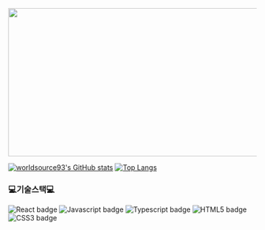<a href="https://github.com/devxb/gitanimals">
<img
  src="https://render.gitanimals.org/farms/worldsource93"
  width="600"
  height="300"
/>
</a>

[![worldsource93's GitHub stats](https://github-readme-stats.vercel.app/api?username=worldsource93&show_icons=true&theme=dracula)](https://github.com/anuraghazra/github-readme-stats)
[![Top Langs](https://github-readme-stats.vercel.app/api/top-langs/?username=worldsource93&layout=compact&langs_count=8&theme=white)](https://github.com/worldsource93?tab=repositories&q=&type=&language=javascript&sort=)
<br />

### 💻기술스택💻

<div>
  <img src="https://img.shields.io/badge/React-61DAFB?style=flat-square&logo=React&logoColor=white" alt="React badge" />
  <img src="https://img.shields.io/badge/Javascript-yellow?style=flat-square&logo=JavaScript&logoColor=white" alt="Javascript badge" />
    <img src="https://img.shields.io/badge/Typescript-3178C6?style=flat-square&logo=Typescript&logoColor=white" alt="Typescript badge" />
  <img src="https://img.shields.io/badge/HTML5-E34F26?style=flat-square&logo=HTML5&logoColor=white" alt="HTML5 badge" />
  <img src="https://img.shields.io/badge/CSS3-037ef3?style=flat-square&logo=CSS3&logoColor=white" alt="CSS3 badge" />
<!--   <img src="https://img.shields.io/badge/Node.js-339933?style=flat-square&logo=Java&logoColor=white" alt="Node.js badge" /> -->
<!--   <img src="https://img.shields.io/badge/Java-007396?style=flat-square&logo=Java&logoColor=white" alt="Java badge" /> -->
  <br/>
<!--   <img src="https://img.shields.io/badge/AWS-232F3E?style=flat-square&logo=Amazon%20AWS&logoColor=white" alt="AWS badge" />
  <img src="https://img.shields.io/badge/Github-181717?style=flat-square&logo=Github&logoColor=white" alt="Git badge" />
  <br/>
  <img src="https://img.shields.io/badge/PostgreSQL-4169E1?style=flat-square&logo=PostgreSQL&logoColor=white" alt="PostgreSQL badge" /> -->
</div>
